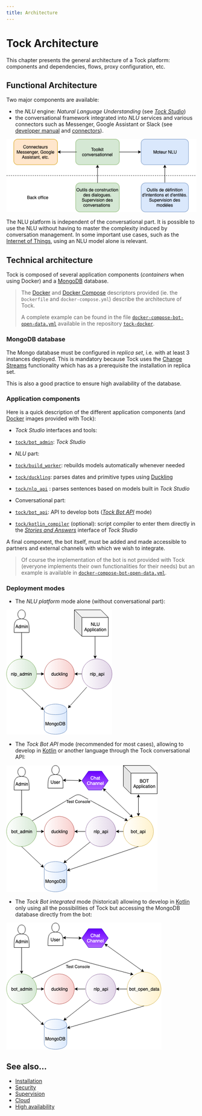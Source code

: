 ```yaml
---
title: Architecture
---
```



[//]: # (Traduit avec Google Translate et Reverso)


# Tock Architecture

This chapter presents the general architecture of a Tock platform: components and dependencies,
flows, proxy configuration, etc.

## Functional Architecture

Two major components are available:

* the _NLU_ engine: _Natural Language Understanding_ (see [_Tock Studio_](../user/studio.md))
* the conversational framework integrated into _NLU_ services and various connectors such as
Messenger, Google Assistant or Slack (see [developer manual](../dev/modes.md) and [connectors](../user/guides/canaux.md)).

![Tock diagram](../../img/tock.png "The different components of Tock")

The NLU platform is independent of the conversational part. It is possible to use the NLU without having to
master the complexity induced by conversation management. In some important use cases, such as the [Internet of Things](https://fr.wikipedia.org/wiki/Internet_des_objets),
using an NLU model alone is relevant.

## Technical architecture

Tock is composed of several application components (_containers_ when using Docker)
and a [MongoDB](https://www.mongodb.com) database.

> The [Docker](https://www.docker.com/) and [Docker Compose](https://docs.docker.com/compose/) descriptors provided
(ie. the `Dockerfile` and `docker-compose.yml`) describe the architecture of Tock.
>
>A complete example can be found in the file [`docker-compose-bot-open-data.yml`](https://github.com/theopenconversationkit/tock-docker/blob/master/docker-compose-bot-open-data.yml)
>available in the repository [`tock-docker`](https://github.com/theopenconversationkit/tock-docker).

### MongoDB database

The Mongo database must be configured in _replica set_, i.e. with at least 3 instances deployed.
This is mandatory because Tock uses the [Change Streams](https://docs.mongodb.com/manual/changeStreams/)
functionality which has as a prerequisite the installation in replica set.

This is also a good practice to ensure high availability of the database.

### Application components

Here is a quick description of the different application components (and [Docker](https://www.docker.com/) images provided
with Tock):

* _Tock Studio_ interfaces and tools:
* [`tock/bot_admin`](https://hub.docker.com/r/tock/bot_admin): _Tock Studio_

* _NLU_ part:
* [`tock/build_worker`](https://hub.docker.com/r/tock/build_worker): rebuilds models automatically whenever needed
* [`tock/duckling`](https://hub.docker.com/r/tock/duckling): parses dates and primitive types using [Duckling](https://duckling.wit.ai)
* [`tock/nlp_api`](https://hub.docker.com/r/tock/nlp_api) : parses sentences based on models
built in _Tock Studio_

* Conversational part:
* [`tock/bot_api`](https://hub.docker.com/r/tock/bot_api): API to develop bots ([_Tock Bot API_](../dev/bot-api.md) mode)
* [`tock/kotlin_compiler`](https://hub.docker.com/r/tock/kotlin_compiler) (optional): script compiler to enter them directly in the [_Stories and Answers_](../user/studio/stories-and-answers.md) interface of _Tock Studio_

A final component, the bot itself, must be added and made accessible to partners and external channels with which
we wish to integrate.

> Of course the implementation of the bot is not provided with Tock (everyone implements their own functionalities for their needs)
>but an example is available in
[`docker-compose-bot-open-data.yml`](https://github.com/theopenconversationkit/tock-docker/blob/master/docker-compose-bot-open-data.yml).

### Deployment modes

- The _NLU platform_ mode alone (without conversational part):

![NLU schema](../../img/nlp_api.png "NLU schema")

- The _Tock Bot API_ mode (recommended for most cases), allowing to develop in [Kotlin](https://kotlinlang.org/)
or another language through the Tock conversational API:

![BOT API](../../img/bot_api.png "BOT API")

- The _Tock Bot integrated_ mode (historical) allowing to develop in [Kotlin](https://kotlinlang.org/) only
using all the possibilities of Tock but accessing the MongoDB database directly from the bot:

![Bot TOCK](../../img/bot_open_data.png "Bot Tock")

## See also...

* [Installation](../admin/installation.md)
* [Security](../../admin/security.md)
* [Supervision](../admin/supervision.md)
* [Cloud](../../admin/cloud.md)
* [High availability](../admin/availability.md)